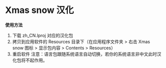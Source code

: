 # Xmas snow 汉化
**使用方法**
1. 下载 zh_CN.lproj 对应的汉化包
2. 拷贝到应用软件的 Resources 目录下（在应用程序文件夹 > 右击 Xmas snow 图标 > 显示包内容 > Contents > Resources）
3. 重启软件
注意：语言包跟随系统语言自动切换，若你的系统语言非中文此时汉化包将不起作用。
